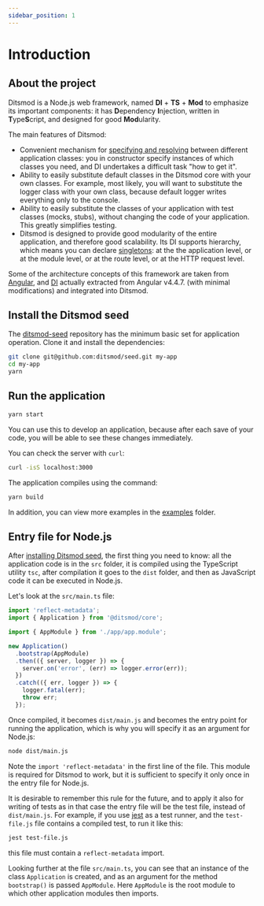 ```yaml
---
sidebar_position: 1
---
```


# Introduction

## About the project

Ditsmod is a Node.js web framework, named **DI** + **TS** + **Mod** to emphasize its important
components: it has **D**ependency **I**njection, written in **T**ype**S**cript, and designed for
good **Mod**ularity.

The main features of Ditsmod:

- Convenient mechanism for [specifying and resolving][8] between different application classes: you
in constructor specify instances of which classes you need, and DI undertakes a difficult task
"how to get it".
- Ability to easily substitute default classes in the Ditsmod core with your own classes.
For example, most likely, you will want to substitute the logger class with your own class, because
default logger writes everything only to the console.
- Ability to easily substitute the classes of your application with test classes (mocks, stubs),
without changing the code of your application. This greatly simplifies testing.
- Ditsmod is designed to provide good modularity of the entire application, and therefore good
scalability. Its DI supports hierarchy, which means you can declare [singletons][12]: at the
the application level, or at the module level, or at the route level, or at the HTTP request level.

Some of the architecture concepts of this framework are taken from [Angular][9], and [DI][11]
actually extracted from Angular v4.4.7. (with minimal modifications) and integrated into Ditsmod.

## Install the Ditsmod seed

The [ditsmod-seed][2] repository has the minimum basic set for application operation. Clone it and
install the dependencies:

```bash
git clone git@github.com:ditsmod/seed.git my-app
cd my-app
yarn
```

## Run the application

```bash
yarn start
```

You can use this to develop an application, because after each save of your code, you will be able
to see these changes immediately.

You can check the server with `curl`:

```bash
curl -isS localhost:3000
```

The application compiles using the command:

```bash
yarn build
```

In addition, you can view more examples in the [examples][4] folder.

## Entry file for Node.js

After [installing Ditsmod seed][1], the first thing you need to know: all the application code is
in the `src` folder, it is compiled using the TypeScript utility `tsc`, after compilation it goes
to the `dist` folder, and then as JavaScript code it can be executed in Node.js.

Let's look at the `src/main.ts` file:

```ts
import 'reflect-metadata';
import { Application } from '@ditsmod/core';

import { AppModule } from './app/app.module';

new Application()
  .bootstrap(AppModule)
  .then(({ server, logger }) => {
    server.on('error', (err) => logger.error(err));
  })
  .catch(({ err, logger }) => {
    logger.fatal(err);
    throw err;
  });
```

Once compiled, it becomes `dist/main.js` and becomes the entry point for running the application,
which is why you will specify it as an argument for Node.js:

```bash
node dist/main.js
```

Note the `import 'reflect-metadata'` in the first line of the file. This module is required for
Ditsmod to work, but it is sufficient to specify it only once in the entry file for Node.js.

It is desirable to remember this rule for the future, and to apply it also for writing of tests as
in that case the entry file will be the test file, instead of `dist/main.js`. For example, if you
use [jest][10] as a test runner, and the `test-file.js` file contains a compiled test, to run it
like this:

```bash
jest test-file.js
```

this file must contain a `reflect-metadata` import.

Looking further at the file `src/main.ts`, you can see that an instance of the class `Application`
is created, and as an argument for the method `bootstrap()` is passed `AppModule`. Here
`AppModule` is the root module to which other application modules then imports.


[1]: #install-the-ditsmod-seed
[2]: https://github.com/ditsmod/seed
[4]: https://github.com/ditsmod/ditsmod/tree/main/examples
[8]: https://en.wikipedia.org/wiki/Dependency_injection
[9]: https://github.com/angular/angular
[10]: https://jestjs.io/en/
[11]: https://github.com/ts-stack/di
[12]: https://en.wikipedia.org/wiki/Singleton_pattern
